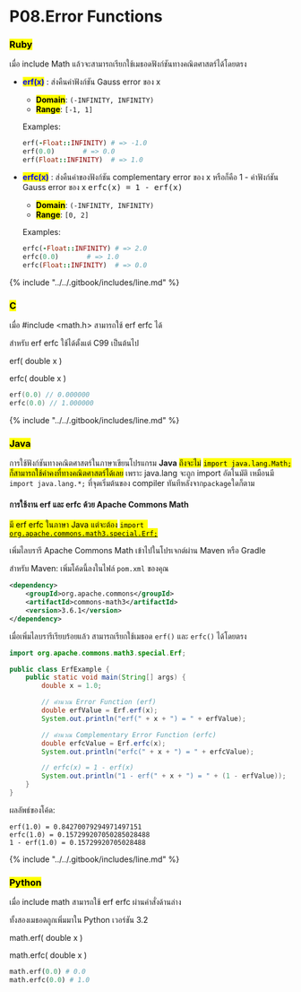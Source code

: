# P08.Error Functions

### <mark style="color:$danger;">Ruby</mark>

เมื่อ include Math แล้วจะสามารถเรียกใช้เมธอดฟังก์ชันทางคณิตศาสตร์ได้โดยตรง

*   <mark style="color:blue;">**erf(x)**</mark> : ส่งคืนค่าฟังก์ชัน Gauss error ของ x

    * <mark style="color:$success;">**Domain**</mark>:  `(-INFINITY, INFINITY)`
    * <mark style="color:$warning;">**Range**</mark>:  `[-1, 1]`&#x20;

    Examples:

    ```ruby
    erf(-Float::INFINITY) # => -1.0
    erf(0.0)       # => 0.0
    erf(Float::INFINITY)  # => 1.0
    ```
*   <mark style="color:blue;">**erfc(x)**</mark> : ส่งคืนค่าของฟังก์ชัน complementary error ของ x หรือก็คือ 1 - ค่าฟังก์ชัน Gauss error ของ x                                                        <kbd>erfc(x) = 1 - erf(x)</kbd>&#x20;

    * <mark style="color:$success;">**Domain**</mark>:  `(-INFINITY, INFINITY)`&#x20;
    * <mark style="color:$warning;">**Range**</mark>:  `[0, 2]`&#x20;

    Examples:

    ```ruby
    erfc(-Float::INFINITY) # => 2.0
    erfc(0.0)       # => 1.0
    erfc(Float::INFINITY)  # => 0.0
    ```

{% include "../../.gitbook/includes/line.md" %}

### <mark style="color:$danger;">C</mark>

เมื่อ #include \<math.h> สามารถใช้ erf erfc ได้

สำหรับ erf erfc ใช้ได้ตั้งแต่ C99 เป็นต้นไป

erf( double x )

erfc( double x )

```c
erf(0.0) // 0.000000
erfc(0.0) // 1.000000
```

{% include "../../.gitbook/includes/line.md" %}

### <mark style="color:$danger;">Java</mark>

การใช้ฟังก์ชันทางคณิตศาสตร์ในภาษาเขียนโปรแกรม **Java** <mark style="color:$info;">ถึงจะไม่</mark> <mark style="color:$info;"></mark><mark style="color:$info;">`import java.lang.Math;`</mark> <mark style="color:$info;"></mark><mark style="color:$info;">ก็สามารถใช้ค่าคงที่ทางคณิตศาสตร์ได้เลย</mark> เพราะ java.lang จะถูก import อัตโนมัติ เหมือนมี `import java.lang.*;` ที่จุดเริ่มต้นของ compiler ทันทีหลังจาก`package`ใดก็ตาม

#### การใช้งาน erf และ erfc ด้วย Apache Commons Math

[<mark style="color:$info;">มี erf erfc ในภาษา Java แต่จะต้อง</mark> <mark style="color:$info;"></mark><mark style="color:$info;">`import org.apache.commons.math3.special.Erf;`</mark>](https://central.sonatype.com/artifact/org.apache.commons/commons-math3?smo=true)

เพิ่มไลบรารี Apache Commons Math เข้าไปในโปรเจกต์ผ่าน Maven หรือ Gradle

สำหรับ Maven: เพิ่มโค้ดนี้ลงในไฟล์ `pom.xml` ของคุณ

```xml
<dependency>
    <groupId>org.apache.commons</groupId>
    <artifactId>commons-math3</artifactId>
    <version>3.6.1</version>
</dependency>
```

เมื่อเพิ่มไลบรารีเรียบร้อยแล้ว สามารถเรียกใช้เมธอด `erf()` และ `erfc()` ได้โดยตรง

```java
import org.apache.commons.math3.special.Erf;

public class ErfExample {
    public static void main(String[] args) {
        double x = 1.0;

        // คำนวณ Error Function (erf)
        double erfValue = Erf.erf(x);
        System.out.println("erf(" + x + ") = " + erfValue);

        // คำนวณ Complementary Error Function (erfc)
        double erfcValue = Erf.erfc(x);
        System.out.println("erfc(" + x + ") = " + erfcValue);

        // erfc(x) = 1 - erf(x)
        System.out.println("1 - erf(" + x + ") = " + (1 - erfValue));
    }
}
```

ผลลัพธ์ของโค้ด:

```
erf(1.0) = 0.84270079294971497151
erfc(1.0) = 0.157299207050285028488
1 - erf(1.0) = 0.15729920705028488
```

{% include "../../.gitbook/includes/line.md" %}

### <mark style="color:$danger;">Python</mark>

เมื่อ include math สามารถใช้ erf erfc ผ่านคำสั่งด้านล่าง

ทั้งสองเมธอดถูกเพิ่มมาใน Python เวอร์ชัน 3.2

math.erf( double x )

math.erfc( double x )

```python
math.erf(0.0) # 0.0
math.erfc(0.0) # 1.0
```
